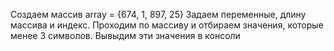 Создаем массив array = {674, 1, 897, 25}
Задаем переменные, длину массива и индекс.
Проходим по массиву и отбираем значения, которые менее 3 символов.
Вывыдим эти значения в консоли
